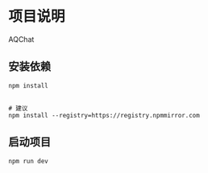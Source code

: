 <!--
 * @Author: howcode 1051495009@qq.com
 * @Date: 2024-04-25 09:15:08
 * @LastEditors: howcode 1051495009@qq.com
 * @LastEditTime: 2024-05-11 11:43:16
 * @Description: 
-->
# 项目说明

AQChat

## 安装依赖

```Shell
npm install


# 建议
npm install --registry=https://registry.npmmirror.com
```

## 启动项目

```javascript
npm run dev
```
